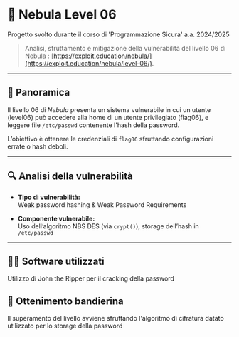 # 🌌 Nebula Level 06 
Progetto svolto durante il corso di 'Programmazione Sicura' a.a. 2024/2025
> Analisi, sfruttamento e mitigazione della vulnerabilità del livello 06 di Nebula : [https://exploit.education/nebula/](https://exploit.education/nebula/level-06/).

---

## 🧭 Panoramica

Il livello 06 di *Nebula* presenta un sistema vulnerabile in cui un utente (level06) può accedere alla home di un utente privilegiato (flag06), e leggere file `/etc/passwd` contenente l'hash della password.

L’obiettivo è ottenere le credenziali di `flag06` sfruttando configurazioni errate o hash deboli.

---

## 🔍 Analisi della vulnerabilità

- **Tipo di vulnerabilità:**  
  Weak password hashing & Weak Password Requirements

- **Componente vulnerabile:**  
  Uso dell’algoritmo NBS DES (via `crypt()`), storage dell’hash in `/etc/passwd`

---


## 🧑‍💻 Software utilizzati
  Utilizzo di John the Ripper per il cracking della password 


## 🚩 Ottenimento bandierina

Il superamento del livello avviene sfruttando l'algoritmo di cifratura datato utilizzato per lo storage della password

